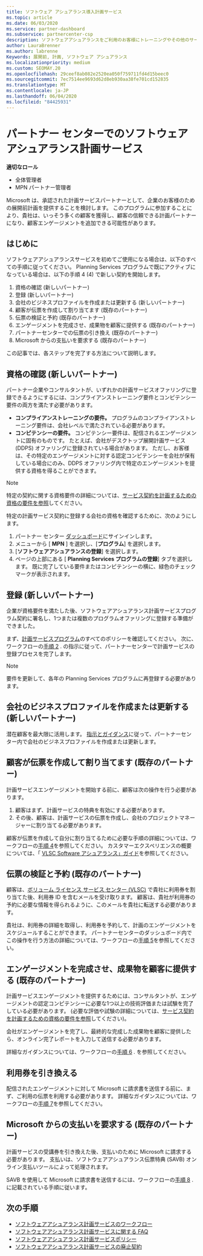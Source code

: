 ```yaml
---
title: ソフトウェア アシュアランス導入計画サービス
ms.topic: article
ms.date: 06/03/2020
ms.service: partner-dashboard
ms.subservice: partnercenter-csp
description: ソフトウェアアシュアランスをご利用のお客様にトレーニングやその他のサービスを提供できるように、Microsoft の計画サービス契約を登録して認定を受ける方法について説明します。
author: LauraBrenner
ms.author: labrenne
Keywords: 展開前, 計画, ソフトウェア アシュアランス
ms.localizationpriority: medium
ms.custom: SEOMAY.20
ms.openlocfilehash: 29ceef8ab082e2520ea050f759711fd4d15beec0
ms.sourcegitcommit: 7ec7514ee9693d62d8eb930aa38fe701cd152835
ms.translationtype: MT
ms.contentlocale: ja-JP
ms.lasthandoff: 06/04/2020
ms.locfileid: "84425931"
---
```

# <a name="software-assurance-planning-services-in-partner-center"></a>パートナー センターでのソフトウェア アシュアランス計画サービス

**適切なロール**

- 全体管理者
- MPN パートナー管理者

Microsoft は、承認された計画サービスパートナーとして、企業のお客様のための展開前計画を提供することを検討します。 このプログラムに参加することにより、貴社は、いっそう多くの顧客を獲得し、顧客の信頼できる計画パートナーになり、顧客エンゲージメントを追加できる可能性があります。

## <a name="get-started"></a>はじめに

ソフトウェアアシュアランスサービスを初めてご使用になる場合は、以下のすべての手順に従ってください。 Planning Services プログラムで既にアクティブになっている場合は、以下の手順 4 (4) で新しい契約を開始します。

1. 資格の確認 (新しいパートナー)
2. 登録 (新しいパートナー)
3. 会社のビジネスプロファイルを作成または更新する (新しいパートナー)
4. 顧客が伝票を作成して割り当てます (既存のパートナー)
5. 伝票の検証と予約 (既存のパートナー)
6. エンゲージメントを完成させ、成果物を顧客に提供する (既存のパートナー)
7. パートナーセンターでの伝票の引き換え (既存のパートナー)
8. Microsoft からの支払いを要求する (既存のパートナー)

この記事では、各ステップを完了する方法について説明します。

## <a name="verify-eligibility-new-partners"></a>資格の確認 (新しいパートナー)

パートナー企業やコンサルタントが、いずれかの計画サービスオファリングに登録できるようにするには、コンプライアンストレーニング要件とコンピテンシー要件の両方を満たす必要があります。

- **コンプライアンストレーニングの要件。** プログラムのコンプライアンストレーニング要件は、会社レベルで満たされている必要があります。
- **コンピテンシーの要件。** コンピテンシー要件は、配信されるエンゲージメントに固有のものです。 たとえば、会社がデスクトップ展開計画サービス (DDPS) オファリングに登録されている場合があります。 ただし、お客様は、その特定のエンゲージメントに対する認定コンピテンシーを会社が保有している場合にのみ、DDPS オファリング内で特定のエンゲージメントを提供する資格を得ることができます。

>[!NOTE]
> 特定の契約に関する資格要件の詳細については、[サービス契約を計画するための資格の要件を参照](software-assurance-dps-requirements.md)してください。

特定の計画サービス契約に登録する会社の資格を確認するために、次のようにします。

1. パートナー センター [ダッシュボード](https://partner.microsoft.com/dashboard/home)にサインインします。
2. メニューから [ **MPN** ] を選択し、[**プログラム**] を選択します。
3. [**ソフトウェアアシュアランスの登録**] を選択します。
4. ページの上部にある [ **Planning Services プログラムの登録**] タブを選択します。 既に完了している要件またはコンピテンシーの横に、緑色のチェックマークが表示されます。

## <a name="enroll-new-partners"></a>登録 (新しいパートナー)

企業が資格要件を満たした後、ソフトウェアアシュアランス計画サービスプログラム契約に署名し、1つまたは複数のプログラムオファリングに登録する準備ができました。

まず、[計画サービスプログラム](https://go.microsoft.com/fwlink/?linkid=2115984)のすべてのポリシーを確認してください。 次に、ワークフローの[手順 2](https://go.microsoft.com/fwlink/?linkid=2115983) . の指示に従って、パートナーセンターで計画サービスの登録プロセスを完了します。

>[!NOTE]
> 要件を更新して、各年の Planning Services プログラムに再登録する必要があります。

## <a name="create-or-update-your-companys-business-profile-new-partners"></a>会社のビジネスプロファイルを作成または更新する (新しいパートナー)

潜在顧客を最大限に活用します。 [指示とガイダンス](https://docs.microsoft.com/partner-center/create-a-marketing-profile)に従って、パートナーセンター内で会社のビジネスプロファイルを作成または更新します。

## <a name="customer-creates-and-assigns-voucher-existing-partners"></a>顧客が伝票を作成して割り当てます (既存のパートナー)

計画サービスエンゲージメントを開始する前に、顧客は次の操作を行う必要があります。

1. 顧客はまず、計画サービスの特典を有効にする必要があります。
2. その後、顧客は、計画サービスの伝票を作成し、会社のプロジェクトマネージャーに割り当てる必要があります。

顧客が伝票を作成して自分に割り当てるために必要な手順の詳細については、ワークフローの[手順 4](https://go.microsoft.com/fwlink/?linkid=2115983)を参照してください。 カスタマーエクスペリエンスの概要については、「 [VLSC Software アシュアランス」ガイド](https://download.microsoft.com/download/A/7/D/A7D04694-1B1E-4B18-918F-0EDCD43BA2E5/VLSC-Software-Assurance-Guide_en-US.pdf)を参照してください。

## <a name="validate-and-reserve-voucher-existing-partners"></a>伝票の検証と予約 (既存のパートナー)

顧客は、[ボリューム ライセンス サービス センター (VLSC)](https://www.microsoft.com/Licensing/servicecenter/default.aspx) で貴社に利用券を割り当てた後、利用券 ID を含むメールを受け取ります。 顧客は、貴社が利用券の予約に必要な情報を得られるように、このメールを貴社に転送する必要があります。

貴社は、利用券の詳細を取得し、利用券を予約して、計画のエンゲージメントをスケジュールすることができます。 パートナーセンターのダッシュボード内でこの操作を行う方法の詳細については、ワークフローの[手順 5](https://go.microsoft.com/fwlink/?linkid=2115983)を参照してください。

## <a name="complete-engagement-and-provide-deliverables-to-your-customer-existing-partners"></a>エンゲージメントを完成させ、成果物を顧客に提供する (既存のパートナー)

計画サービスエンゲージメントを提供するためには、コンサルタントが、エンゲージメントの認定コンピテンシーに必要な1つ以上の技術評価または試験を完了している必要があります。 (必要な評価や試験の詳細については、[サービス契約を計画するための資格の要件を参照](software-assurance-dps-requirements.md)してください)。

会社がエンゲージメントを完了し、最終的な完成した成果物を顧客に提供したら、オンライン完了レポートを入力して送信する必要があります。

詳細なガイダンスについては、ワークフローの[手順 6](https://go.microsoft.com/fwlink/?linkid=2115983) . を参照してください。

## <a name="redeem-voucher"></a>利用券を引き換える

配信されたエンゲージメントに対して Microsoft に請求書を送信する前に、まず、ご利用の伝票を利用する必要があります。 詳細なガイダンスについては、ワークフローの[手順 7](https://go.microsoft.com/fwlink/?linkid=2115983)を参照してください。

## <a name="request-payment-from-microsoft-existing-partners"></a>Microsoft からの支払いを要求する (既存のパートナー)

計画サービスの受講券を引き換えた後、支払いのために Microsoft に請求する必要があります。 支払いは、ソフトウェアアシュアランス伝票特典 (SAVB) オンライン支払いツールによって処理されます。

SAVB を使用して Microsoft に請求書を送信するには、ワークフローの[手順 8](https://go.microsoft.com/fwlink/?linkid=2115983) . に記載されている手順に従います。

## <a name="next-steps"></a>次の手順

- [ソフトウェアアシュアランス計画サービスのワークフロー](https://go.microsoft.com/fwlink/?linkid=2115983)
- [ソフトウェアアシュアランス計画サービスに関する FAQ](https://go.microsoft.com/fwlink/?linkid=2116077)
- [ソフトウェアアシュアランス計画サービスポリシー](https://go.microsoft.com/fwlink/?linkid=2115984)
- [ソフトウェアアシュアランス計画サービスの廃止契約](https://query.prod.cms.rt.microsoft.com/cms/api/am/binary/RE4sln9)

